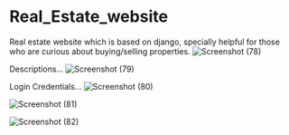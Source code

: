 # Real_Estate_website
Real estate website which is based on django, specially helpful for those who are curious about buying/selling properties.
![Screenshot (78)](https://user-images.githubusercontent.com/57299163/117441568-31f1ab00-af53-11eb-881a-184fca22f400.png)

Descriptions...
![Screenshot (79)](https://user-images.githubusercontent.com/57299163/117441796-8a28ad00-af53-11eb-8d23-985a9358cab4.png)

Login Credentials...
![Screenshot (80)](https://user-images.githubusercontent.com/57299163/117441845-9876c900-af53-11eb-8844-bc25fea0416e.png)


![Screenshot (81)](https://user-images.githubusercontent.com/57299163/117441886-a593b800-af53-11eb-833f-8f8fd7586931.png)


![Screenshot (82)](https://user-images.githubusercontent.com/57299163/117441927-b3493d80-af53-11eb-826c-41c2efddc89b.png)

